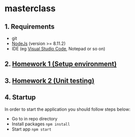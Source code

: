 # masterclass

## 1. Requirements
- git
- [NodeJs](https://nodejs.org/en/download/) (version >= 8.11.2)
- IDE (eg [Visual Studio Code](https://code.visualstudio.com/download), Notepad or so on)

## 2. [Homework 1 (Setup environment)](1.homework.md)
## 3. [Homework 2 (Unit testing)](2.homework.md)

## 4. Startup
In order to start the application you should follow steps below:
- Go to in repo directory
- Install packages ``npm install``
- Start app ``npm start``

